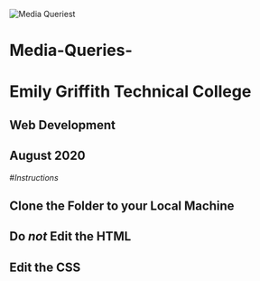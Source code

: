 
![Media Queriest](https://i0.wp.com/www.silocreativo.com/en/wp-content/uploads/2016/12/media-query-css.png?resize=666%2C500&quality=100&strip=all&ssl=1)

# **Media-Queries-**

# Emily Griffith Technical College
## Web Development 
## August 2020

#*Instructions*

## Clone the Folder to your Local Machine

## Do *not* Edit the HTML

## Edit the CSS
